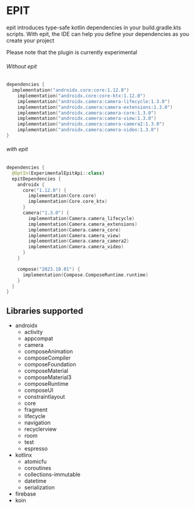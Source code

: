 # EPIT

epit introduces type-safe kotlin dependencies in your build.gradle.kts scripts. With epit, the IDE can help you define your dependencies as you create your project

Please note that the plugin is currently experimental
###### Without epit
```Kotlin
dependencies {
  implementation("androidx.core:core:1.12.0")
    implementation("androidx.core:core-ktx:1.12.0")
    implementation("androidx.camera:camera-lifecycle:1.3.0")
    implementation("androidx.camera:camera-extensions:1.3.0")
    implementation("androidx.camera:camera-core:1.3.0")
    implementation("androidx.camera:camera-view:1.3.0")
    implementation("androidx.camera:camera-camera2:1.3.0")
    implementation("androidx.camera:camera-video:1.3.0")
}
```

###### with epit
```Kotlin
dependencies {
  @OptIn(ExperimentalEpitApi::class)
  epitDependencies {
    androidx {
      core("1.12.0") {
        implementation(Core.core)
        implementation(Core.core_ktx)
      }
      camera("1.3.0") {
        implementation(Camera.camera_lifecycle)
        implementation(Camera.camera_extensions)
        implementation(Camera.camera_core)
        implementation(Camera.camera_view)
        implementation(Camera.camera_camera2)
        implementation(Camera.camera_video)
      }
    }

    compose("2023.10.01") {
      implementation(Compose.ComposeRuntime.runtime)
    }
  }
}
```

## Libraries supported

- androidx
  - activity
  - appcompat
  - camera
  - composeAnimation
  - composeCompiler
  - composeFoundation
  - composeMaterial
  - composeMaterial3
  - composeRuntime
  - composeUI
  - constraintlayout
  - core
  - fragment
  - lifecycle
  - navigation
  - recyclerview
  - room
  - test
  - espresso
- kotlinx
  - atomicfu
  - coroutines
  - collections-immutable
  - datetime
  - serialization
- firebase
- koin

